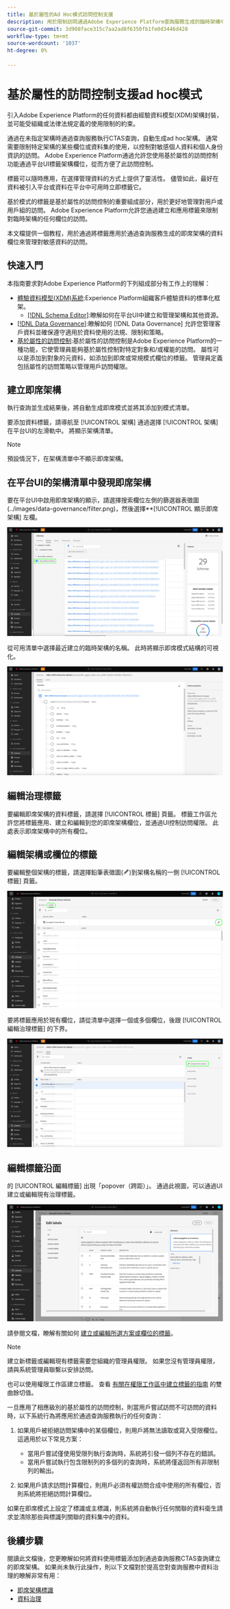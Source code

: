 ```yaml
---
title: 基於屬性的Ad Hoc模式訪問控制支援
description: 用於限制訪問通過Adobe Experience Platform查詢服務生成的臨時架構中的資料欄位的指南。
source-git-commit: 3d908face315c7aa2ad8f6350fb1fe0d3446d428
workflow-type: tm+mt
source-wordcount: '1037'
ht-degree: 0%

---
```


# 基於屬性的訪問控制支援ad hoc模式

引入Adobe Experience Platform的任何資料都由經驗資料模型(XDM)架構封裝，並可能受組織或法律法規定義的使用限制的約束。

通過在未指定架構時通過查詢服務執行CTAS查詢，自動生成ad hoc架構。 通常需要限制特定架構的某些欄位或資料集的使用，以控制對敏感個人資料和個人身份資訊的訪問。 Adobe Experience Platform通過允許您使用基於屬性的訪問控制功能通過平台UI標籤架構欄位，從而方便了此訪問控制。

標籤可以隨時應用，在選擇管理資料的方式上提供了靈活性。 儘管如此，最好在資料被引入平台或資料在平台中可用時立即標籤它。

基於模式的標籤是基於屬性的訪問控制的重要組成部分，用於更好地管理對用戶或用戶組的訪問。 Adobe Experience Platform允許您通過建立和應用標籤來限制對臨時架構的任何欄位的訪問。

本文檔提供一個教程，用於通過將標籤應用於通過查詢服務生成的即席架構的資料欄位來管理對敏感資料的訪問。

## 快速入門

本指南要求對Adobe Experience Platform的下列組成部分有工作上的理解：

* [體驗資料模型(XDM)系統](https://experienceleague.adobe.com/docs/experience-platform/xdm/home.html?lang=zh-Hant):Experience Platform組織客戶體驗資料的標準化框架。
   * [[!DNL Schema Editor]](https://experienceleague.adobe.com/docs/experience-platform/xdm/ui/overview.html):瞭解如何在平台UI中建立和管理架構和其他資源。
* [[!DNL Data Governance]](../../data-governance/home.md):瞭解如何 [!DNL Data Governance] 允許您管理客戶資料並確保遵守適用於資料使用的法規、限制和策略。
* [基於屬性的訪問控制](../../access-control/abac/overview.md):基於屬性的訪問控制是Adobe Experience Platform的一種功能，它使管理員能夠基於屬性控制對特定對象和/或權能的訪問。 屬性可以是添加到對象的元資料，如添加到即席或常規模式欄位的標籤。 管理員定義包括屬性的訪問策略以管理用戶訪問權限。

## 建立即席架構

執行查詢並生成結果後，將自動生成即席模式並將其添加到模式清單。

要添加資料標籤，請導航至 [!UICONTROL 架構] 通過選擇 [!UICONTROL 架構] 在平台UI的左滑軌中。 將顯示架構清單。

>[!NOTE]
>
>預設情況下，在架構清單中不顯示即席架構。

## 在平台UI的架構清單中發現即席架構

要在平台UI中啟用即席架構的顯示，請選擇搜索欄位左側的篩選器表徵圖(../images/data-governance/filter.png)，然後選擇**[!UICONTROL 顯示即席架構] 左欄。

![啟用「顯示即席架構」切換的「架構」儀表板篩選器選項左側的欄。](../images/data-governance/adhoc-schema-toggle.png)

從可用清單中選擇最近建立的臨時架構的名稱。 此時將顯示即席模式結構的可視化。

![ad hoc架構結構圖示例。](../images/data-governance/adhoc-schema-structure-diagram.png)

## 編輯治理標籤

要編輯即席架構的資料標籤，請選擇 [!UICONTROL 標籤] 頁籤。 標籤工作區允許您將標籤應用、建立和編輯到您的即席架構欄位，並通過UI控制訪問權限。 此處表示即席架構中的所有欄位。

## 編輯架構或欄位的標籤

要編輯整個架構的標籤，請選擇鉛筆表徵圖(![](../images/data-governance/edit-icon.png))到架構名稱的一側 [!UICONTROL 標籤] 頁籤。

![方案工作區中的標籤視圖，鉛筆表徵圖突出顯示。](../images/data-governance/edit-entire-schema-labels.png)

要將標籤應用於現有欄位，請從清單中選擇一個或多個欄位，後跟 [!UICONTROL 編輯治理標籤] 的下界。

![架構工作區中的標籤視圖，右側提要欄中突出顯示了「編輯治理標籤」選項。](../images/data-governance/edit-governance-labels.png)

## 編輯標籤沿面

的 [!UICONTROL 編輯標籤] 出現「popover（跨距）」。 通過此視圖，可以通過UI建立或編輯現有治理標籤。

![「編輯」(Edit)標籤沿面。](../images/data-governance/edit-labels-popover.png)

請參閱文檔，瞭解有關如何 [建立或編輯所選方案或欄位的標籤](https://experienceleague.adobe.com/docs/experience-platform/xdm/tutorials/labels.html#edit-the-labels-for-the-schema-or-field)。

>[!NOTE]
>
>建立新標籤或編輯現有標籤需要您組織的管理員權限。 如果您沒有管理員權限，請與系統管理員聯繫以安排訪問。

也可以使用權限工作區建立標籤。 查看 [有關在權限工作區中建立標籤的指南](../../access-control/abac/ui/labels.md) 的雙曲餘切值。

一旦應用了相應級別的基於屬性的訪問控制，則當用戶嘗試訪問不可訪問的資料時，以下系統行為將應用於通過查詢服務執行的任何查詢：

1. 如果用戶被拒絕訪問架構中的某個欄位，則用戶將無法讀取或寫入受限欄位。 這適用於以下常見方案：

   * 當用戶嘗試僅使用受限列執行查詢時，系統將引發一個列不存在的錯誤。
   * 當用戶嘗試執行包含限制列的多個列的查詢時，系統將僅返回所有非限制列的輸出。

1. 如果用戶請求訪問計算欄位，則用戶必須有權訪問合成中使用的所有欄位，否則系統將拒絕訪問計算欄位。

如果在即席模式上設定了標識或主標識，則系統將自動執行任何關聯的資料衛生請求並清除那些與標識列關聯的資料集中的資料。

## 後續步驟

閱讀此文檔後，您更瞭解如何將資料使用標籤添加到通過查詢服務CTAS查詢建立的即席架構。 如果尚未執行此操作，則以下文檔對於提高您對查詢服務中資料治理的瞭解非常有用：

* [即席架構標識](./ad-hoc-schema-identities.md)
* [資料治理](https://experienceleague.adobe.com/docs/experience-platform/data-governance/home.html)
